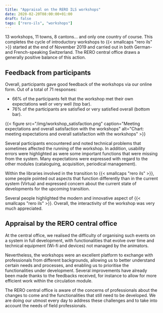 ```yaml
---
title: "Appraisal on the RERO ILS workshops"
date: 2020-02-20T08:00:00+01:00
draft: false
tags: ["rero-ils", "workshops"]
---
```


13 workshops, 11 towns, 8 cantons... and only one country of course. This completes the cycle of introductory workshops to {{< smallcaps "rero ils" >}} started at the end of November 2019 and carried out in both German- and French-speaking Switzerland. The RERO central office draws a generally positive balance of this action.

<!--more-->

## Feedback from participants

Overall, participants gave good feedback of the workshops via our online form. Out of a total of 71 responses:

* 66% of the participants felt that the workshop met their own expectations well or very well (top bar).
* 76% of the participants are satisfied or very satisfied overall (bottom bar).

{{< figure src="/img/workshop_satisfaction.png" caption="Meeting expectations and overall satisfaction with the workshops" alt="Chart: meeting expectations and overall satisfaction with the workshops" >}}

Several participants encountered and noted technical problems that sometimes affected the running of the workshop. In addition, usability errors were highlighted as were some important functions that were missing from the system. Many expectations were expressed with regard to the other modules (cataloguing, acquisition, periodical management).

Within the libraries involved in the transition to {{< smallcaps "rero ils" >}}, some people pointed out aspects that function differently than in the current system (Virtua) and expressed concern about the current state of developments for the upcoming transition.

Several people highlighted the modern and innovative aspect of {{< smallcaps "rero ils" >}}. Overall, the interactivity of the workshop was very much appreciated.

## Appraisal by the RERO central office

At the central office, we realised the difficulty of organising such events on a system in full development, with functionalities that evolve over time and technical equipment (Wi-fi and devices) not managed by the animators.

Nevertheless, the workshops were an excellent platform to exchange with professionals from different backgrounds, allowing us to better understand certain needs and processes, and enabling us to prioritise the functionalities under development. Several improvements have already been made thanks to the feedbacks received, for instance to allow for more efficient work within the circulation module.

The RERO central office is aware of the concerns of professionals about the changes to come and the functionalities that still need to be developed. We are doing our utmost every day to address these challenges and to take into account the needs of field professionals.